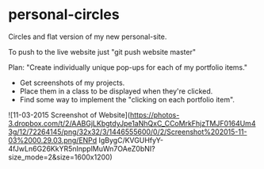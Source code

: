 personal-circles
================

Circles and flat version of my new personal-site.

To push to the live website just "git push website master"

Plan: "Create individually unique pop-ups for each of my portfolio items."
  * Get screenshots of my projects.
  * Place them in a class to be displayed when they're clicked.
  * Find some way to implement the "clicking on each portfolio item".

![11-03-2015 Screenshot of Website](https://photos-3.dropbox.com/t/2/AABGjLKbgtdyJpe1aNhQxC_CCoMrkFhjzTMJF0164Um43g/12/72264145/png/32x32/3/1446555600/0/2/Screenshot%202015-11-03%2000.29.03.png/ENPd
IgBygC/KVGUHfyY-4fJwLn6G26KkYR5nInpplMuWn7OAeZ0bNI?size_mode=2&size=1600x1200)


